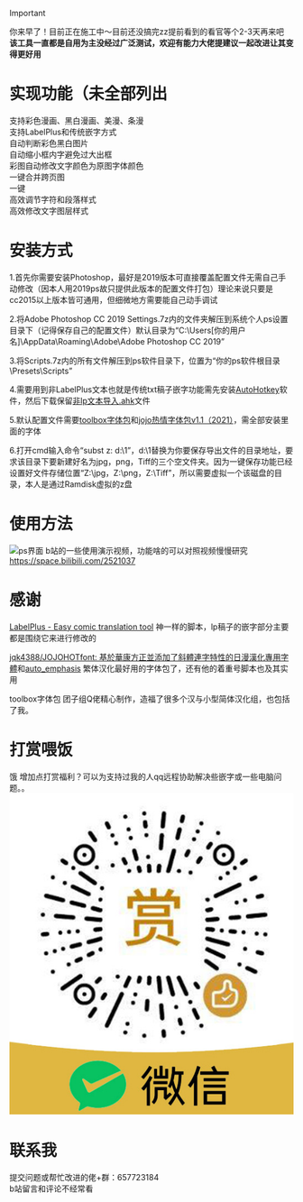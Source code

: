 > [!IMPORTANT]
> 你来早了！目前正在施工中～目前还没搞完zz提前看到的看官等个2-3天再来吧  
> **该工具一直都是自用为主没经过广泛测试，欢迎有能力大佬提建议一起改进让其变得更好用**
# 实现功能（未全部列出
支持彩色漫画、黑白漫画、美漫、条漫  
支持LabelPlus和传统嵌字方式  
自动判断彩色黑白图片  
自动缩小框内字避免过大出框  
彩图自动修改文字颜色为原图字体颜色  
一键合并跨页图  
一键  
高效调节字符和段落样式  
高效修改文字图层样式  

# 安装方式
1.首先你需要安装Photoshop，最好是2019版本可直接覆盖配置文件无需自己手动修改（因本人用2019ps故只提供此版本的配置文件打包）理论来说只要是cc2015以上版本皆可通用，但细微地方需要能自己动手调试  

2.将Adobe Photoshop CC 2019 Settings.7z内的文件夹解压到系统个人ps设置目录下（记得保存自己的配置文件）默认目录为“C:\Users\[你的用户名]\AppData\Roaming\Adobe\Adobe Photoshop CC 2019”  

3.将Scripts.7z内的所有文件解压到ps软件目录下，位置为“你的ps软件根目录\Presets\Scripts”  

4.需要用到非LabelPlus文本也就是传统txt稿子嵌字功能需先安装[AutoHotkey](https://www.autohotkey.com/)软件，然后下载保留[非lp文本导入.ahk](https://github.com/qwea12c/Photoshop-Settings-file-for-comic-embedding/blob/main/%E9%9D%9Elp%E6%96%87%E6%9C%AC%E5%AF%BC%E5%85%A5.ahk)文件  

5.默认配置文件需要[toolbox字体包](https://github.com/qwea12c/Photoshop-Settings-file-for-comic-embedding/releases/tag/font_v2.6)和[jojo热情字体包v1.1（2021）](https://github.com/jqk4388/JOJOHOTfont/releases/tag/1.1)，需全部安装里面的字体  

6.打开cmd输入命令“subst z: d:\1”，d:\1替换为你要保存导出文件的目录地址，要求该目录下要新建好名为jpg，png，Tiff的三个空文件夹。因为一键保存功能已经设置好文件存储位置“Z:\jpg，Z:\png，Z:\Tiff”，所以需要虚拟一个该磁盘的目录，本人是通过Ramdisk虚拟的z盘

# 使用方法
![ps界面](https://github.com/user-attachments/assets/e35b0b42-e1c8-4d59-b688-93ec5848825e)
b站的一些使用演示视频，功能啥的可以对照视频慢慢研究
https://space.bilibili.com/2521037


# 感谢
[LabelPlus - Easy comic translation tool](https://noodlefighter.com/label_plus/)
神一样的脚本，lp稿子的嵌字部分主要都是围绕它来进行修改的

[jqk4388/JOJOHOTfont: 基於華康方正並添加了斜體連字特性的日漫漢化專用字體](https://github.com/jqk4388/JOJOHOTfont)和[auto_emphasis](https://github.com/jqk4388/auto_emphasis)
繁体汉化最好用的字体包了，还有他的着重号脚本也及其实用

toolbox字体包
团子组Q佬精心制作，造福了很多个汉与小型简体汉化组，也包括了我。

# 打赏喂饭
饿 增加点打赏福利？可以为支持过我的人qq远程协助解决些嵌字或一些电脑问题。。
![img](微信赞助.jpg)


# 联系我
提交问题或帮忙改进的佬+群：657723184  
b站留言和评论不经常看
